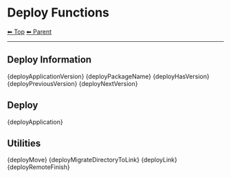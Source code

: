 # Deploy Functions

<!-- TEMPLATE header 2 -->
[⬅ Top](index.md) [⬅ Parent ](../index.md)
<hr />

## Deploy Information

{deployApplicationVersion}
{deployPackageName}
{deployHasVersion}
{deployPreviousVersion}
{deployNextVersion}

## Deploy

{deployApplication}

## Utilities

{deployMove}
{deployMigrateDirectoryToLink}
{deployLink}
{deployRemoteFinish}
